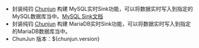 * 封装纯钧 [Chunjun](https://dtstack.github.io/chunjun/) 构建 MySQL实时Sink功能，可以将数据实时写入到指定的MySQL数据库当中。[MySQL Sink文档](https://dtstack.github.io/chunjun/documents/ChunJun%E8%BF%9E%E6%8E%A5%E5%99%A8@mysql@mysql-sink)
* 封装纯钧 [Chunjun](https://dtstack.github.io/chunjun/) 构建 MariaDB实时Sink功能，可以将数据实时写入到指定的MariaDB数据库当中。
* ChunJun 版本：${chunjun.version}
